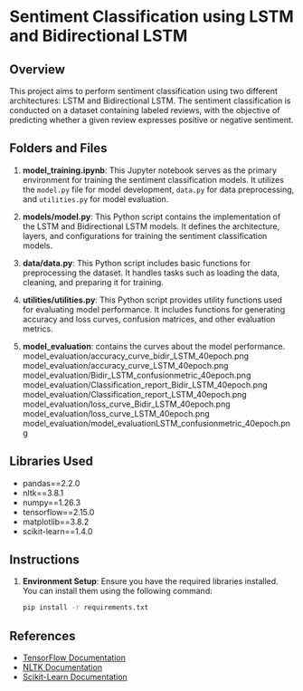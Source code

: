 # Sentiment Classification using LSTM and Bidirectional LSTM

## Overview

This project aims to perform sentiment classification using two different architectures: LSTM and Bidirectional LSTM. The sentiment classification is conducted on a dataset containing labeled reviews, with the objective of predicting whether a given review expresses positive or negative sentiment.

## Folders and Files

1. **model_training.ipynb**: This Jupyter notebook serves as the primary environment for training the sentiment classification models. It utilizes the `model.py` file for model development, `data.py` for data preprocessing, and `utilities.py` for model evaluation.

2. **models/model.py**: This Python script contains the implementation of the LSTM and Bidirectional LSTM models. It defines the architecture, layers, and configurations for training the sentiment classification models.

3. **data/data.py**: This Python script includes basic functions for preprocessing the dataset. It handles tasks such as loading the data, cleaning, and preparing it for training.

4. **utilities/utilities.py**: This Python script provides utility functions used for evaluating model performance. It includes functions for generating accuracy and loss curves, confusion matrices, and other evaluation metrics.

5. **model_evaluation**: contains the curves about the model performance.
        model_evaluation/accuracy_curve_bidir_LSTM_40epoch.png
        model_evaluation/accuracy_curve_LSTM_40epoch.png
        model_evaluation/Bidir_LSTM_confusionmetric_40epoch.png
        model_evaluation/Classification_report_Bidir_LSTM_40epoch.png
        model_evaluation/Classification_report_LSTM_40epoch.png
        model_evaluation/loss_curve_Bidir_LSTM_40epoch.png
        model_evaluation/loss_curve_LSTM_40epoch.png
        model_evaluation/model_evaluationLSTM_confusionmetric_40epoch.png

## Libraries Used

- pandas==2.2.0
- nltk==3.8.1
- numpy==1.26.3
- tensorflow==2.15.0
- matplotlib==3.8.2
- scikit-learn==1.4.0

## Instructions

1. **Environment Setup**: Ensure you have the required libraries installed. You can install them using the following command:

   ```bash
   pip install -r requirements.txt


## References

- [TensorFlow Documentation](https://www.tensorflow.org/api_docs)
- [NLTK Documentation](https://www.nltk.org/)
- [Scikit-Learn Documentation](https://scikit-learn.org/stable/documentation.html)

